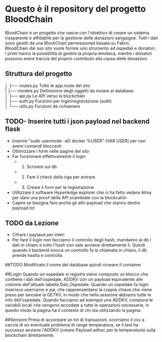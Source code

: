# Questo è il repository del progetto BloodChain
BloodChain è un progetto che nasce con l'obiettivo di creare un sistema trasparente e affidabile per la gestione delle donazioni sanguigne. Tutti i dati sono gestiti da una BlockChain permissioned basata su Fabric. \
BloodChain dal suo sito vuole fornire uno strumento ad ospedali e donatori. I primi hanno la possibilità di gestire la propria emoteca, mentre i donatori possono avere traccia del proprio contributo alla causa delle donazioni.

## Struttura del progetto
│   ├── routes.py          Tutte le app.route del sito \
|   ├── models.py          Definizione degli oggetti da inviare al database \
│   ├── api.py             Le API verso la blockchain \
│   ├── auth.py            Funzioni per login/registrazione  (auth)\
│   └── utils.py           Funzioni da richiamare

## TODO- Inserire tutti i json payload nel backend flask
- Inserire "sudo usermode -aG docker %USER" (VAR USER) per non avere comandi bloccanti
- Ottimizzare i form  nelle pagine del sito
- Far funzionare effettivamente il login
    -  1. Scrivere sul db
    -  2. Fare il check della riga per entrare
    -  3. Creare il form per la registrazione
- Utilizzare il software Hyperledge explorer che ci ha fatto vedere Alma per dare una proof delle API scambiate con la blockcahin
- Capire se bisogna fare anche gli atlri payload che stanno dentro payload.txt


## TODO da Lezione
- Cifrare i paylaod per interi
- Per fare il login non facciamo il controllo degli hash, mandaimo al db i dati in chiaro e tutto l'hash con sale avviene direttamente li. Quindi quando il backend invoca un controllo fa la chiamata in chiaro, il db prende hasha e controlla.


##TODO
Modificato il nome del database quindi ricreare il container

##Login
Quando un ospedale si registra viene composto un blocco che contiene i dati dell'ospedale, ADDKV con un payload equivalente alle colonne dell'attuale tabella Dati_Ospedale. Quando un ospedale fa login inserisce username e pw, che rapprensentano la coppia chiave che viene preso per lanciare la GETKV, in modo che nella sessione abbiamo tutte le info dell'ospedale. 
Quando facciamo ad esempio una ADDKV, compone le variabili locali che vengono accodate a tutte le operazioni necessarie, in questo modo la pagina ha il contesto di chi sta utilizzando la pagina.

##Sensore
Prima di accorpare un tot di transazioni, scorriamo il csv a caccia di un eventuale problema di range temperatura, se il test ha successo avviene l'ADDKV (creare Payload adhoc per le temperature) sulla blockchain direttamente.